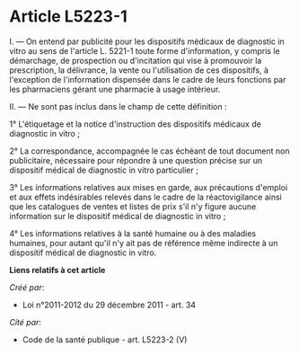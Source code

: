 # Article L5223-1

I. ― On entend par publicité pour les dispositifs médicaux de diagnostic in vitro au sens de l'article L. 5221-1 toute forme
d'information, y compris le démarchage, de prospection ou d'incitation qui vise à promouvoir la prescription, la délivrance,
la vente ou l'utilisation de ces dispositifs, à l'exception de l'information dispensée dans le cadre de leurs fonctions par
les pharmaciens gérant une pharmacie à usage intérieur.

II. ― Ne sont pas inclus dans le champ de cette définition :

1° L'étiquetage et la notice d'instruction des dispositifs médicaux de diagnostic in vitro ;

2° La correspondance, accompagnée le cas échéant de tout document non publicitaire, nécessaire pour répondre à une question
précise sur un dispositif médical de diagnostic in vitro particulier ;

3° Les informations relatives aux mises en garde, aux précautions d'emploi et aux effets indésirables relevés dans le cadre
de la réactovigilance ainsi que les catalogues de ventes et listes de prix s'il n'y figure aucune information sur le
dispositif médical de diagnostic in vitro ;

4° Les informations relatives à la santé humaine ou à des maladies humaines, pour autant qu'il n'y ait pas de référence même
indirecte à un dispositif médical de diagnostic in vitro.

**Liens relatifs à cet article**

_Créé par_:

  - Loi n°2011-2012 du 29 décembre 2011 - art. 34

_Cité par_:

  - Code de la santé publique - art. L5223-2 (V)
